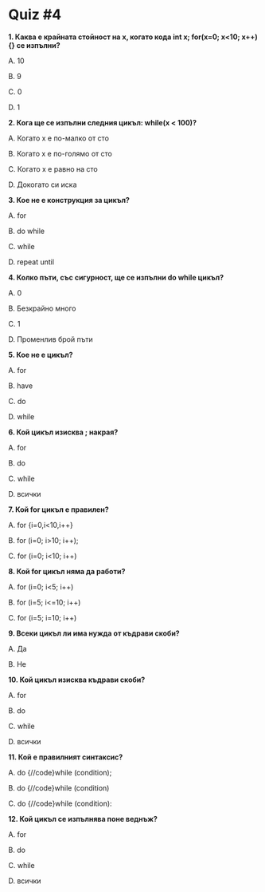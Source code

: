 # Quiz #4

**1. Каква е крайната стойност на x, когато кодa int x; for(x=0; x<10; x++) {} се изпълни?**

A. 10

B. 9

C. 0

D. 1

**2. Кога ще се изпълни следния цикъл: while(x < 100)?**

A. Когато х е по-малко от сто

B. Когато х е по-голямо от сто

C. Когато х е равно на сто

D. Докогато си иска

**3. Кое не е конструкция за цикъл?**

A. for

B. do while

C. while

D. repeat until

**4. Колко пъти, със сигурност, ще се изпълни do while цикъл?**

A. 0

B. Безкрайно много

C. 1

D. Променлив брой пъти

**5. Кое не е цикъл?**

A. for

B. have

C. do

D. while

**6. Кой цикъл изисква ; накрая?**

A. for

B. do

C. while

D. всички

**7. Кой for цикъл е правилен?**

A. for {i=0,i<10,i++}

B. for (i=0; i>10; i++);

C. for (i=0; i<10; i++) 

**8. Кой for цикъл няма да работи?**

A. for (i=0; i<5; i++)

B. for (i=5; i<=10; i++)

C. for (i=5; i=10; i++)

**9. Всеки цикъл ли има нужда от къдрави скоби?**

A. Да

B. Не

**10. Кой цикъл изисква къдрави скоби?**

A. for

B. do

C. while

D. всички

**11. Кой е правилният синтаксис?**

A. do {//code}while (condition);

B. do {//code}while (condition)

C. do {//code}while (condition):

**12. Кой цикъл се изпълнява поне веднъж?**

A. for

B. do

C. while

D. всички
